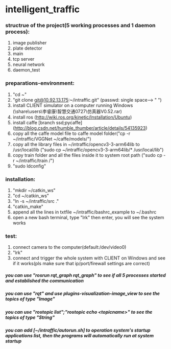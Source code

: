 # intelligent_traffic
### structrue of the project(5 working processes and 1 daemon process):
1.	image publisher
2.	plate detector
3.	main
4.	tcp server
5.	neural network
6.  daemon_test

### preparations-environment:
1.  "cd ~"
2.  "git clone git@10.92.13.175:~/intraffic.git"   (passwd: single space--> " ")
3.	install CLIENT simulator on a computer running Windows (\share\users\李睿康\智慧交通0727\仿真器V0.52.rar)
4.	install ros (http://wiki.ros.org/kinetic/Installation/Ubuntu)
5.	install caffe [branch ssd;pycaffe] (http://blog.csdn.net/humble_thumber/article/details/54135923)
6.  copy all the caffe model file to caffe model folder("cp -r ~/intraffic/VGGNet ~/caffe/models/")
7.	copy all the library files in ~/intraffic/opencv3-3-arm64lib to /usr/local/lib ("sudo cp ~/intraffic/opencv3-3-arm64lib/* /usr/local/lib")
8.  copy train folder and all the files inside it to system root path ("sudo cp -r ~/intraffic/train /")
9.  "sudo ldconfig"

### installation:
1.	"mkdir ~/catkin_ws"
2.  "cd ~/catkin_ws"
3.  "ln -s ~/intraffic/src ."
4.	"catkin_make"
5.  append all the lines in txtfile ~/intraffic/bashrc_example to ~/.bashrc 
6.  open a new bash terminal, type "lrk" then enter, you will see the system works

### test:
1.	connect camera to the computer(default:/dev/video0)
2.	"lrk"
3.	connect and trigger the whole system with CLIENT on Windows and see if it works(pls make sure that ip/port/firewall settings are correct)
##### you can use "rosrun rqt_graph rqt_graph" to see if all 5 processes started and established the communication 
##### you can use "rqt" and use plugins-visualization-image_view to see the topics of type "Image"
##### you can use "rostopic list";"rostopic echo \<topicname>" to see the topics of type "String" 
##### you can add [~/intraffic/autorun.sh] to operation system's startup applications list, then the programs will automatically run at system startup

